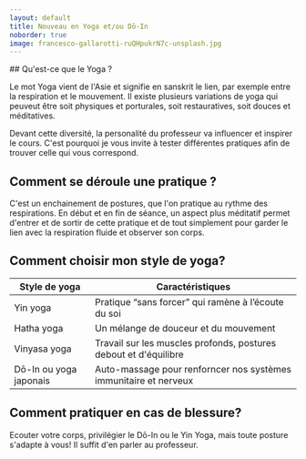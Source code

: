 ```yaml
---
layout: default
title: Nouveau en Yoga et/ou Dō-In
noborder: true
image: francesco-gallarotti-ruQHpukrN7c-unsplash.jpg
---
```


<div class="block" markdown="1">
## Qu'est-ce que le Yoga ?

Le mot Yoga vient de l'Asie et signifie en sanskrit le lien, par exemple entre la respiration et le mouvement.
Il existe plusieurs variations de yoga qui peuveut être soit physiques et porturales, soit restauratives, soit douces et méditatives.

Devant cette diversité, la personalité du professeur va influencer et inspirer le cours. C'est pourquoi je vous invite à tester différentes pratiques afin de trouver celle qui vous correspond.

## Comment se déroule une pratique ?

C'est un enchainement de postures, que l'on pratique au rythme des respirations.
En début et en fin de séance, un aspect plus méditatif permet d'entrer et de sortir de cette pratique et de tout simplement pour garder le lien avec la respiration fluide et observer son corps.

## Comment choisir mon style de yoga?

| Style de yoga         |  Caractéristiques    |
|----------|------|
| Yin yoga | Pratique “sans forcer” qui ramène à l’écoute du soi |
| Hatha yoga | Un mélange de douceur et du mouvement |
| Vinyasa yoga | Travail sur les muscles profonds, postures debout et d'équilibre |
| Dō-In ou yoga japonais | Auto-massage pour renforncer nos systèmes immunitaire et nerveux |

## Comment pratiquer en cas de blessure?

Ecouter votre corps, privilégier le Dō-In ou le Yin Yoga, mais toute posture s'adapte à vous!
Il suffit d'en parler au professeur.